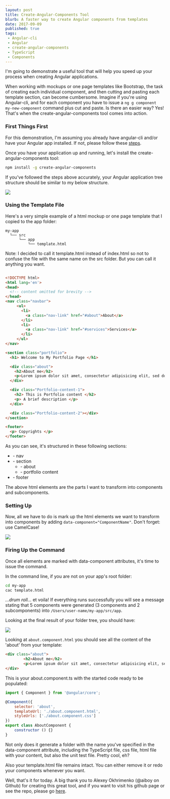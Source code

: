 ```yaml
---
layout: post
title: Create-Angular-Components Tool
blurb: A faster way to create Angular components from templates
date: 2017-09-09
published: true
tags:
 - Angular-cli
 - Angular
 - create-angular-components
 - TypeScript
 - Components
---
```


I'm going to demonstrate a useful tool that will help you speed up your process when creating Angular applications.

When working with mockups or one page templates like Bootstrap, the task of creating each individual component, and then cutting and pasting each template section, can become cumbersome. Imagine if you're using Angular-cli, and for each component you have to issue a ``` ng g component my-new-component ``` command plus cut and paste. Is there an easier way? Yes! That's when the create-angular-components tool comes into action.  

### First Things First

For this demonstration, I'm assuming you already have angular-cli and/or have your Angular app installed. If not, please follow these [steps](https://github.com/angular/angular-cli#generating-components-directives-pipes-and-services).

Once you have your application up and running, let's install the create-angular-components tool:

```bash
npm install -g create-angular-components
```

If you've followed the steps above accurately, your Angular application tree structure should be similar to my below structure.

<div id="wrapper">
  <img class="img-responsive" src="{{ "/assets/img/cac-init-tree-structure.png" | prepend: site.baseurl }}">
</div>

### Using the Template File

Here's a very simple example of a html mockup or one page template that I copied to the app folder:

```
my-app
  └── src
      └── app
          └── template.html
```
Note: I decided to call it template.html instead of index.html so not to confuse the file with the same name on the src folder. But you can call it anything you want.

```html

<!DOCTYPE html>
<html lang='en'>
<head>
  <!-- content omitted for brevity -->
</head>
<nav class="navbar">
     <ul>
       <li>
         <a class="nav-link" href="#about">About</a>
       </li>
       <li>
         <a class="nav-link" href="#services">Services</a>
       </li>
     </ul>
</nav>

<section class="portfolio">
  <h1> Welcome to My Portfolio Page </h1>

  <div class="about">
    <h2>About me</h2>
    <p>Lorem ipsum dolor sit amet, consectetur adipisicing elit, sed do eiusmod tempor incididunt ut labore et dolore magna aliqua. Ut enim ad minim veniam, quis nostrud exercitation ullamco laboris nisi ut aliquip ex ea commodo consequat. </p>
  </div>

  <div class="Portfolio-content-1">
    <h2> This is Portfolio content </h2>
    <p> A brief description </p>
  </div>

  <div class="Portfolio-content-2"></div>
</section>

<footer>
  <p> Copyrights </p>
</footer>

```

As you can see, it's structured in these following sections:

* \- nav
* \- section
  * \- about
  * \- portfolio content
* \- footer

The above html elements are the parts I want to transform into components and subcomponents.

### Setting Up

Now, all we have to do is mark up the html elements we want to transform into components by adding ``` data-component="ComponentName" ```. Don't forget: use CamelCase!

<div id="wrapper">
  <img class="img-responsive" src="{{ "/assets/img/cac-markedupfile.png" | prepend: site.baseurl }}">
</div>

### Firing Up the Command

Once all elements are marked with data-component attributes, it's time to issue the command.

In the command line, if you are not on your app's root folder:

```bash
cd my-app
cac template.html
```
_...drum roll..._
et voila! If everything runs successfully you will see a message stating that 5 components were generated (3 components and 2 subcomponents) into ``` /Users/user-name/my-app/src/app ```.

Looking at the final result of your folder tree, you should have:

<div id="wrapper">
  <img class="img-responsive" src="{{ "/assets/img/cac-treefinalresult.png" | prepend: site.baseurl }}">
</div>

Looking at ``` about.component.html ``` you should see all the content of the 'about' from your template:

```html
<div class="about">
        <h2>About me</h2>
        <p>Lorem ipsum dolor sit amet, consectetur adipisicing elit, sed do eiusmod tempor incididunt ut labore et dolore magna aliqua. Ut enim ad minim veniam, quis nostrud exercitation ullamco laboris nisi ut aliquip ex ea commodo consequat. </p>
</div>

```

This is your about.component.ts with the started code ready to be populated:

```javascript
import { Component } from '@angular/core';

@Component({
    selector: 'about',
    templateUrl: './about.component.html',
    styleUrls: ['./about.component.css']
})
export class AboutComponent {
    constructor () {}
}

```
Not only does it generate a folder with the name you've specified in the data-component attribute, including the TypeScript file, css file, html file with your content, but also the unit test file. Pretty cool, eh?

Also your template.html file remains intact. You can either remove it or redo your components whenever you want.

Well, that's it for today. A big thank you to Alexey Okhrimenko (@aiboy on Github) for creating this great tool, and if you want to visit his github page or see the repo, please go [here](https://github.com/aiboy/create-angular-components).
